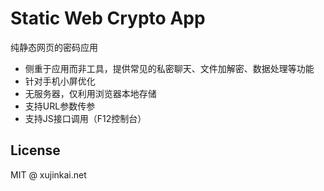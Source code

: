 # Static Web Crypto App

纯静态网页的密码应用

- 侧重于应用而非工具，提供常见的私密聊天、文件加解密、数据处理等功能
- 针对手机小屏优化
- 无服务器，仅利用浏览器本地存储
- 支持URL参数传参
- 支持JS接口调用（F12控制台）

## License

MIT @ xujinkai.net
